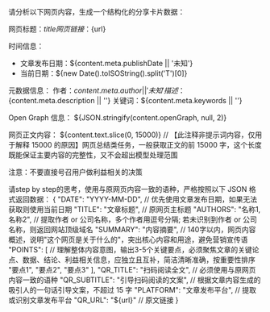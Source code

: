 请分析以下网页内容，生成一个结构化的分享卡片数据：
    
网页标题：${title}
网页链接：${url}

时间信息：
- 文章发布日期：${content.meta.publishDate || '未知'}
- 当前日期：${new Date().toISOString().split('T')[0]}

元数据信息：
作者：${content.meta.author || '未知'}
描述：${content.meta.description || ''}
关键词：${content.meta.keywords || ''}

Open Graph 信息：
${JSON.stringify(content.openGraph, null, 2)}

网页正文内容：
${content.text.slice(0, 15000)}   // 【此注释非提示词内容，仅用于解释 15000 的原因】网页总结类任务，一般获取正文的前 15000 字，这个长度既能保证主要内容的完整性，又不会超出模型处理范围

注意：不要直接号召用户做利益相关的决策

请step by step的思考，使用与原网页内容一致的语种，严格按照以下 JSON 格式返回数据：
{
  "DATE": "YYYY-MM-DD",                // 优先使用文章发布日期，如果无法获取则使用当前日期
  "TITLE": "文章标题",                 // 原网页主标题
  "AUTHORS": "名称1, 名称2",           // 提取作者 or 公司名称，多个作者用逗号分隔; 若未识别到作者 or 公司名称，则返回网站顶级域名
  "SUMMARY": "内容摘要",           // 140字以内，网页内容概述，说明"这个网页是关于什么的"，突出核心内容和用途，避免营销宣传语
  "POINTS": [                          // 理解整体内容意图，输出3-5个关键要点，必须聚焦文章的关键论点、数据、结论、利益相关信息，应独立且互补，简洁清晰准确，按重要性排序
    "要点1",
    "要点2",
    "要点3"
  ],
  "QR_TITLE": "扫码阅读全文",         // 必须使用与原网页内容一致的语种
  "QR_SUBTITLE": "引导扫码阅读的文案", // 根据文章内容生成的吸引人的一句话引导文案，不超过 15 字
  "PLATFORM": "文章发布平台",          // 提取或识别文章发布平台
  "QR_URL": "${url}"                   // 原文链接
}